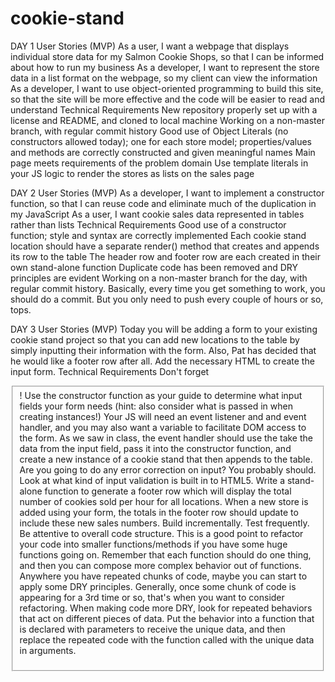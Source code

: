 # cookie-stand

DAY 1
  User Stories (MVP)
    As a user, I want a webpage that displays individual store data for my Salmon Cookie Shops, so that I can be informed about how to run my business
    As a developer, I want to represent the store data in a list format on the webpage, so my client can view the information
    As a developer, I want to use object-oriented programming to build this site, so that the site will be more effective and the code will be easier to read and understand
  Technical Requirements
    New repository properly set up with a license and README, and cloned to local machine
    Working on a non-master branch, with regular commit history
    Good use of Object Literals (no constructors allowed today); one for each store model; properties/values and methods are correctly constructed and given meaningful names
    Main page meets requirements of the problem domain
    Use template literals in your JS logic to render the stores as lists on the sales page


DAY 2
  User Stories (MVP)
    As a developer, I want to implement a constructor function, so that I can reuse code and eliminate much of the duplication in my JavaScript
    As a user, I want cookie sales data represented in tables rather than lists
  Technical Requirements
    Good use of a constructor function; style and syntax are correctly implemented
    Each cookie stand location should have a separate render() method that creates and appends its row to the table
    The header row and footer row are each created in their own stand-alone function
    Duplicate code has been removed and DRY principles are evident
    Working on a non-master branch for the day, with regular commit history. Basically, every time you get something to work, you should do a commit. But you only need to push every couple of hours or so, tops.


DAY 3
User Stories (MVP)
  Today you will be adding a form to your existing cookie stand project so that you can add new locations to the table by simply inputting their information with the form.
  Also, Pat has decided that he would like a footer row after all. Add the necessary HTML to create the input form.
Technical Requirements
  Don't forget <fieldset>!
  Use the constructor function as your guide to determine what input fields your form needs (hint: also consider what is passed in when creating instances!)
  Your JS will need an event listener and and event handler, and you may also want a variable to facilitate DOM access to the form.
  As we saw in class, the event handler should use the take the data from the input field, pass it into the constructor function, and create a new instance of a cookie stand that then appends to the table.
  Are you going to do any error correction on input? You probably should. Look at what kind of input validation is built in to HTML5.
  Write a stand-alone function to generate a footer row which will display the total number of cookies sold per hour for all locations. When a new store is added using your form, the totals in the footer row should update to include these new sales numbers.
  Build incrementally. Test frequently.
  Be attentive to overall code structure.
  This is a good point to refactor your code into smaller functions/methods if you have some huge functions going on. Remember that each function should do one thing, and then you can compose more complex behavior out of functions.
  Anywhere you have repeated chunks of code, maybe you can start to apply some DRY principles. Generally, once some chunk of code is appearing for a 3rd time or so, that's when you want to consider refactoring.
  When making code more DRY, look for repeated behaviors that act on different pieces of data. Put the behavior into a function that is declared with parameters to receive the unique data, and then replace the repeated code with the function called with the unique data in arguments.


